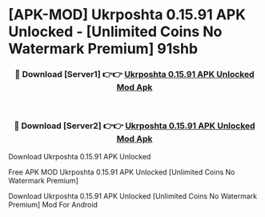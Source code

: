 # [APK-MOD] Ukrposhta 0.15.91 APK Unlocked - [Unlimited Coins No Watermark Premium] 91shb



<div align="center">
<h3>🔴 Download [Server1] 👉👉 <a href="https://momento.my/?title=Ukrposhta_0.15.91_APK_Unlocked">Ukrposhta 0.15.91 APK Unlocked Mod Apk</a></h3><br>

<h3>🔴 Download [Server2] 👉👉 <a href="https://momento.my/?title=Ukrposhta_0.15.91_APK_Unlocked">Ukrposhta 0.15.91 APK Unlocked Mod Apk</a></h3>
</div>



Download Ukrposhta 0.15.91 APK Unlocked 

Free APK MOD Ukrposhta 0.15.91 APK Unlocked [Unlimited Coins No Watermark Premium]

Download Ukrposhta 0.15.91 APK Unlocked [Unlimited Coins No Watermark Premium] Mod For Android
